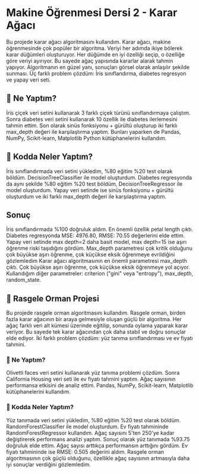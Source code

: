 # Makine Öğrenmesi Dersi 2 - Karar Ağacı
Bu projede karar ağacı algoritmasını kullandım. Karar ağacı, makine öğrenmesinde çok popüler bir algoritma. Veriyi her adımda ikiye bölerek karar düğümleri oluşturuyor. Her düğümde en iyi özelliği seçip, o özelliğe göre veriyi ayırıyor. Bu sayede ağaç yapısında kararlar alarak tahmin yapıyor. Algoritmanın en güzel yanı, sonuçları görsel olarak anlaşılır şekilde sunması. Üç farklı problem çözdüm: İris sınıflandırma, diabetes regresyon ve yapay veri seti.

## 🎯 Ne Yaptım?

İris çiçek veri setini kullanarak 3 farklı çiçek türünü sınıflandırmaya çalıştım. Sonra diabetes veri setini kullanarak 10 özellik ile diabetes ilerlemesini tahmin ettim. Son olarak sinüs fonksiyonu + gürültü oluşturup iki farklı max_depth değeri ile karşılaştırma yaptım. Bunları yaparken de Pandas, NumPy, Scikit-learn, Matplotlib Python kütüphanelerini kullandım.

## 📝 Kodda Neler Yaptım?

İris sınıflandırmada veri setini yükledim, %80 eğitim %20 test olarak böldüm. DecisionTreeClassifier ile model oluşturdum. 
Diabetes regresyonda da aynı şekilde %80 eğitim %20 test böldüm, DecisionTreeRegressor ile model oluşturdum. 
Yapay veri setinde ise sinüs fonksiyonu + gürültü oluşturdum ve iki farklı max_depth değeri ile karşılaştırma yaptım.

## Sonuç
İris sınıflandırmada %100 doğruluk aldım. En önemli özellik petal length çıktı. 
Diabetes regresyonda MSE: 4976.80, RMSE: 70.55 değerlerini elde ettim. 
Yapay veri setinde max depth=2 daha basit model, max depth=15 ise aşırı öğrenme riski taşıdığını gördüm.
Max_depth parametresi çok kritik olduğunu çok büyükse aşırı öğrenme, çok küçükse eksik öğrenmeye evrildiğini gözlemledim
Karar ağacı algoritmasının en önemli parametresi max_depth çıktı. Çok büyükse aşırı öğrenme, çok küçükse eksik öğrenmeye yol açıyor. Kullandığım diğer parametreler: criterion ("gini" veya "entropy"), max_depth, random_state.


## 🌳 Rasgele Orman Projesi

Bu projede rasgele orman algoritmasını kullandım. Rasgele orman, birden fazla karar ağacının bir araya gelmesiyle oluşan güçlü bir algoritma. Her ağaç farklı veri alt kümesi üzerinde eğitilip, sonunda oylama yaparak karar veriyor. Bu sayede tek karar ağacından çok daha stabil ve doğru sonuçlar elde ediyor. İki farklı problem çözdüm: yüz tanıma sınıflandırması ve ev fiyatı tahmini.

### 🎯 Ne Yaptım?

Olivetti faces veri setini kullanarak yüz tanıma problemi çözdüm. Sonra California Housing veri seti ile ev fiyatı tahmini yaptım. Ağaç sayısının performansa etkisini de analiz ettim. Pandas, NumPy, Scikit-learn, Matplotlib kütüphanelerini kullandım.

### 📝 Kodda Neler Yaptım?

Yüz tanımada veri setini yükledim, %80 eğitim %20 test olarak böldüm. RandomForestClassifier ile model oluşturdum. Ev fiyatı tahmininde RandomForestRegressor kullandım. Ağaç sayısını 5'ten 250'ye kadar değiştirerek performans analizi yaptım. Sonuç olarak yüz tanımada %93.75 doğruluk elde ettim. Ağaç sayısı arttıkça performansın arttığını gördüm. Ev fiyatı tahmininde ise RMSE: 0.505 değerini aldım. Rasgele orman algoritmasının çok güçlü olduğunu, özellikle ağaç sayısının artmasıyla daha iyi sonuçlar verdiğini gözlemledim.
